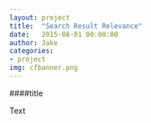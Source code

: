 ```yaml
---
layout: project
title:  "Search Result Relevance"
date:   2015-08-01 00:00:00
author: Jake
categories:
- project
img: cfbanner.png
---
```

####title

Text
